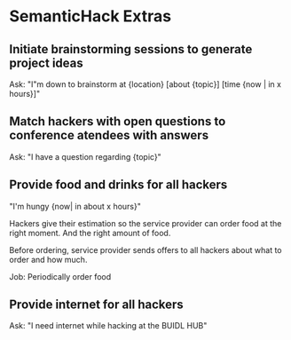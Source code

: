 # SemanticHack Extras

## Initiate brainstorming sessions to generate project ideas

Ask: "I"m down to brainstorm at {location} [about {topic}] [time {now | in x hours}]"

## Match hackers with open questions to conference atendees with answers

Ask: "I have a question regarding {topic}"

## Provide food and drinks for all hackers

"I'm hungy {now| in about x hours}"

Hackers give their estimation so the service provider can order food at the right moment. And the right amount of food.

Before ordering, service provider sends offers to all hackers about what to order and how much.

Job: Periodically order food

## Provide internet for all hackers

Ask: "I need internet while hacking at the BUIDL HUB"
